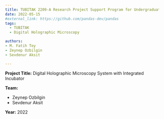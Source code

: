 ```yaml
---
title: TUBITAK 2209-A Research Project Support Program for Undergraduate Students
date: 2022-05-15
#external_link: https://github.com/pandas-dev/pandas
tags:
  - TUBITAK
  - Digital Holographic Microscopy

authors:
- M. Fatih Toy
- Zeynep Ozbilgin
- Sevdenur Aksit

---
```


**Project Title:** Digital Holographic Microscopy System with Integrated Incubator

**Team:** 
- Zeynep Ozbilgin
- Sevdenur Aksit

**Year:** 2022
